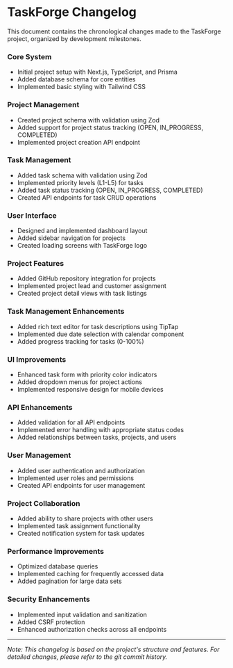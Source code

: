 # TaskForge Changelog

This document contains the chronological changes made to the TaskForge project, organized by development milestones.

### Core System

- Initial project setup with Next.js, TypeScript, and Prisma
- Added database schema for core entities
- Implemented basic styling with Tailwind CSS

### Project Management

- Created project schema with validation using Zod
- Added support for project status tracking (OPEN, IN_PROGRESS, COMPLETED)
- Implemented project creation API endpoint

### Task Management

- Added task schema with validation using Zod
- Implemented priority levels (L1-L5) for tasks
- Added task status tracking (OPEN, IN_PROGRESS, COMPLETED)
- Created API endpoints for task CRUD operations

### User Interface

- Designed and implemented dashboard layout
- Added sidebar navigation for projects
- Created loading screens with TaskForge logo

### Project Features

- Added GitHub repository integration for projects
- Implemented project lead and customer assignment
- Created project detail views with task listings

### Task Management Enhancements

- Added rich text editor for task descriptions using TipTap
- Implemented due date selection with calendar component
- Added progress tracking for tasks (0-100%)

### UI Improvements

- Enhanced task form with priority color indicators
- Added dropdown menus for project actions
- Implemented responsive design for mobile devices

### API Enhancements

- Added validation for all API endpoints
- Implemented error handling with appropriate status codes
- Added relationships between tasks, projects, and users

### User Management

- Added user authentication and authorization
- Implemented user roles and permissions
- Created API endpoints for user management

### Project Collaboration

- Added ability to share projects with other users
- Implemented task assignment functionality
- Created notification system for task updates

### Performance Improvements

- Optimized database queries
- Implemented caching for frequently accessed data
- Added pagination for large data sets

### Security Enhancements

- Implemented input validation and sanitization
- Added CSRF protection
- Enhanced authorization checks across all endpoints

---

*Note: This changelog is based on the project's structure and features. For detailed changes, please refer to the git commit history.*
